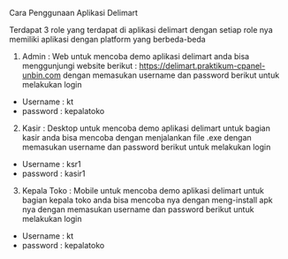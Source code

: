 Cara Penggunaan Aplikasi Delimart

Terdapat 3 role yang terdapat di aplikasi delimart dengan setiap role nya memiliki aplikasi dengan platform yang berbeda-beda

1. Admin : Web
  untuk mencoba demo aplikasi delimart anda bisa menggunjungi website berikut : https://delimart.praktikum-cpanel-unbin.com
  dengan memasukan username dan password berikut untuk melakukan login
- Username : kt
- password : kepalatoko
  
2. Kasir : Desktop
  untuk mencoba demo aplikasi delimart untuk bagian kasir anda bisa mencoba dengan menjalankan file .exe
  dengan memasukan username dan password berikut untuk melakukan login
- Username : ksr1
- password : kasir1
  
3. Kepala Toko : Mobile
  untuk mencoba demo aplikasi delimart untuk bagian kepala toko anda bisa mencoba nya dengan meng-install apk nya
  dengan memasukan username dan password berikut untuk melakukan login
- Username : kt
- password : kepalatoko

